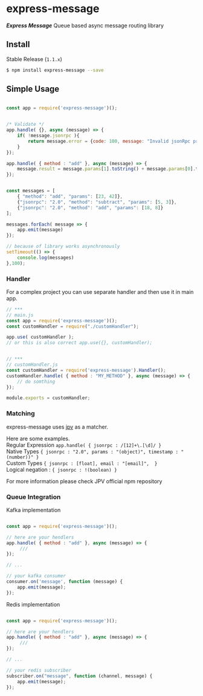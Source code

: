 
express-message
==========

***Express Message***
Queue based async message routing library


## Install

Stable Release (`1.1.x`)

```sh
$ npm install express-message --save
```


## Simple Usage

```javascript

const app = require('express-message')();


/* Validate */
app.handle( {}, async (message) => {
    if( !message.jsonrpc ){
        return message.error = {code: 100, message: "Invalid jsonRpc protocol"}
    }
});

app.handle( { method : "add" }, async (message) => {
    message.result = message.params[1].toString() + message.params[0].toString();
});


const messages = [
    { "method": "add", "params": [23, 42]},
    {"jsonrpc": "2.0", "method": "subtract", "params": [5, 3]},
    {"jsonrpc": "2.0", "method": "add", "params": [18, 8]}
];

messages.forEach( message => {
    app.emit(message)
});

// because of library works asynchronously
setTimeout(() => {
    console.log(messages)
},100);

```


### Handler

For a complex project you can use separate handler and then use it in main app.

```javascript
// ***
// main.js
const app = require('express-message')();
const customHandler = require("./customHandler");

app.use( customHandler );
// or this is also correct app.use({}, customHandler);


// ***
// customHandler.js
const customHandler = require('express-message').Handler();
customHandler.handle( { method : "MY_METHOD" }, async (message) => {
    // do somthing
});

module.exports = customHandler;

```



### Matching

express-message uses  [jpv](url=https://www.npmjs.com/package/jpv/) as a matcher.

Here are some examples.  
Regular Expression  ``` app.handle( { jsonrpc : /[12]+\.[\d]/ } ```  
Native Types ``` { jsonrpc : "2.0", params : "(object)", timestamp : "(number))" } ```  
Custom Types ``` { jsonrpc : [float], email : "[email]",  } ```  
Logical negation : ``` { jsonrpc : !(boolean) } ```  

For more information please check JPV official npm repository


### Queue Integration


Kafka implementation

```javascript

const app = require('express-message')();

// here are your hendlers
app.handle( { method : "add" }, async (message) => {
     ///
});

// ...

// your kafka consumer
consumer.on('message', function (message) {
    app.emit(message);
});

```

Redis implementation

```javascript

const app = require('express-message')();

// here are your hendlers
app.handle( { method : "add" }, async (message) => {
     ///
});

// ...

// your redis subscriber
subscriber.on("message", function (channel, message) {
    app.emit(message);
});

```






